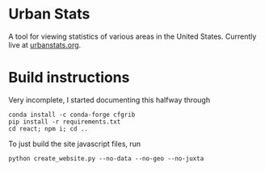 
# Urban Stats

A tool for viewing statistics of various areas in the United States. Currently live at [urbanstats.org](https://urbanstats.org/).


# Build instructions

Very incomplete, I started documenting this halfway through

```
conda install -c conda-forge cfgrib
pip install -r requirements.txt
cd react; npm i; cd ..
```

To just build the site javascript files, run

```
python create_website.py --no-data --no-geo --no-juxta
```
